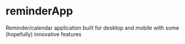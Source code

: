 # reminderApp
Reminder/calendar application built for desktop and mobile with some (hopefully) innovative features
